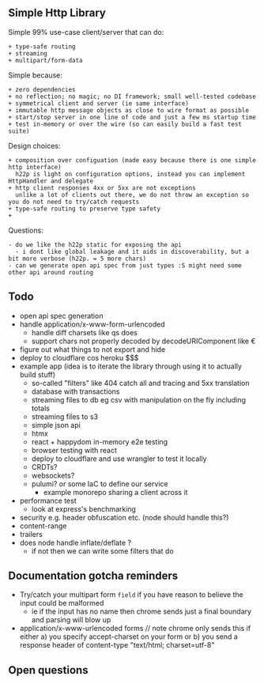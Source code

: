 ## Simple Http Library

Simple 99% use-case client/server that can do:

    + type-safe routing
    + streaming
    + multipart/form-data

Simple because:

    + zero dependencies
    + no reflection; no magic; no DI framework; small well-tested codebase
    + symmetrical client and server (ie same interface) 
    + immutable http message objects as close to wire format as possible
    + start/stop server in one line of code and just a few ms startup time 
    + test in-memory or over the wire (so can easily build a fast test suite)

Design choices:

    + composition over configuation (made easy because there is one simple http interface)
      h22p is light on configuration options, instead you can implement HttpHandler and delegate
    + http client responses 4xx or 5xx are not exceptions
      unlike a lot of clients out there, we do not throw an exception so you do not need to try/catch requests
    + type-safe routing to preserve type safety 
    + 

Questions:

    - do we like the h22p static for exposing the api
      - i dont like global leakage and it aids in discoverability, but a bit more verbose (h22p. = 5 more chars)
    - can we generate open api spec from just types :S might need some other api around routing

## Todo

- open api spec generation
- handle application/x-www-form-urlencoded
  - handle diff charsets like qs does
  - support chars not properly decoded by decodeURIComponent like €
- figure out what things to not export and hide
- deploy to cloudflare cos heroku $$$
- example app (idea is to iterate the library through using it to actually build stuff)
  - so-called "filters" like 404 catch all and tracing and 5xx translation
  - database with transactions
  - streaming files to db eg csv with manipulation on the fly including totals
  - streaming files to s3
  - simple json api
  - htmx
  - react + happydom in-memory e2e testing
  - browser testing with react
  - deploy to cloudflare and use wrangler to test it locally
  - CRDTs?
  - websockets?
  - pulumi? or some IaC to define our service
    - example monorepo sharing a client across it
- performance test
  - look at express's benchmarking
- security e.g. header obfuscation etc. (node should handle this?)
- content-range
- trailers
- does node handle inflate/deflate ?
  - if not then we can write some filters that do

## Documentation gotcha reminders

- Try/catch your multipart form `field` if you have reason to believe the input could be malformed
  - ie if the input has no name then chrome sends just a final boundary and parsing will blow up
- application/x-www-urlencoded forms // note chrome only sends this if either a) you specify accept-charset on your form
  or b) you send a response header of content-type "text/html; charset=utf-8"

## Open questions

